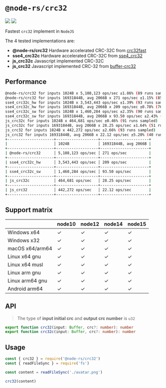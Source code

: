 # `@node-rs/crc32`

![](https://github.com/napi-rs/node-rs/workflows/CI/badge.svg)
![](https://img.shields.io/npm/dm/@node-rs/crc32.svg?sanitize=true)

Fastest `crc32` implement in `NodeJS`

The 4 tested implementations are:

- **@node-rs/crc32** Hardware accelerated CRC-32C from [crc32fast](https://crates.io/crates/crc32fast)
- **sse4_crc32c** Hardware accelerated CRC-32C from [sse4_crc32](https://github.com/Voxer/sse4_crc32)
- **js_crc32c** Javascript implemented CRC-32C
- **js_crc32** Javascript implemented CRC-32 from [buffer-crc32](https://github.com/brianloveswords/buffer-crc32)

## Performance

```bash
@node-rs/crc32 for inputs 1024B x 5,108,123 ops/sec ±1.86% (89 runs sampled)
@node-rs/crc32 for inputs 16931844B, avg 2066B x 271 ops/sec ±1.15% (85 runs sampled)
sse4_crc32c_hw for inputs 1024B x 3,543,443 ops/sec ±1.39% (93 runs sampled)
sse4_crc32c_hw for inputs 16931844B, avg 2066B x 209 ops/sec ±0.78% (76 runs sampled)
sse4_crc32c_sw for inputs 1024B x 1,460,284 ops/sec ±2.35% (90 runs sampled)
sse4_crc32c_sw for inputs 16931844B, avg 2066B x 93.50 ops/sec ±2.43% (69 runs sampled)
js_crc32c for inputs 1024B x 464,681 ops/sec ±0.46% (91 runs sampled)
js_crc32c for inputs 16931844B, avg 2066B x 28.25 ops/sec ±1.64% (51 runs sampled)
js_crc32 for inputs 1024B x 442,272 ops/sec ±2.66% (93 runs sampled)
js_crc32 for inputs 16931844B, avg 2066B x 22.12 ops/sec ±5.20% (40 runs sampled)
+---------------------+-------------------+----------------------+
|                     │ 1024B             │ 16931844B, avg 2066B |
+---------------------+-------------------+----------------------+
| @node-rs/crc32      │ 5,108,123 ops/sec │ 271 ops/sec          |
+---------------------+-------------------+----------------------+
| sse4_crc32c_hw      │ 3,543,443 ops/sec │ 209 ops/sec          |
+---------------------+-------------------+----------------------+
| sse4_crc32c_sw      │ 1,460,284 ops/sec │ 93.50 ops/sec        |
+---------------------+-------------------+----------------------+
| js_crc32c           │ 464,681 ops/sec   │ 28.25 ops/sec        |
+---------------------+-------------------+----------------------+
| js_crc32            │ 442,272 ops/sec   │ 22.12 ops/sec        |
+---------------------+-------------------+----------------------+
```

## Support matrix

|                 | node10 | node12 | node14 | node15 |
| --------------- | ------ | ------ | ------ | ------ |
| Windows x64     | ✓      | ✓      | ✓      | ✓      |
| Windows x32     | ✓      | ✓      | ✓      | ✓      |
| macOS x64/arm64 | ✓      | ✓      | ✓      | ✓      |
| Linux x64 gnu   | ✓      | ✓      | ✓      | ✓      |
| Linux x64 musl  | ✓      | ✓      | ✓      | ✓      |
| Linux arm gnu   | ✓      | ✓      | ✓      | ✓      |
| Linux arm64 gnu | ✓      | ✓      | ✓      | ✓      |
| Android arm64   | ✓      | ✓      | ✓      | ✓      |

## API

> The type of **input initial crc** and **output crc number** is `u32`

```ts
export function crc32(input: Buffer, crc?: number): number
export function crc32c(input: Buffer, crc?: number): number
```

## Usage

```ts
const { crc32 } = require('@node-rs/crc32')
const { readFileSync } = require('fs')

const content = readFileSync('./avatar.png')

crc32(content)
```
